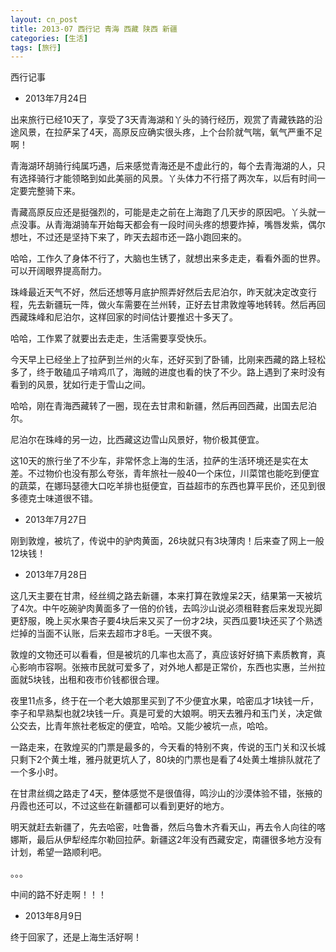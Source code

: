 ```yaml
---
layout: cn_post
title: 2013-07 西行记 青海 西藏 陕西 新疆
categories: [生活]
tags: [旅行]
---
```


西行记事

- 2013年7月24日

出来旅行已经10天了，享受了3天青海湖和丫头的骑行经历，观赏了青藏铁路的沿途风景，在拉萨呆了4天，高原反应确实很头疼，上个台阶就气喘，氧气严重不足啊！

青海湖环胡骑行纯属巧遇，后来感觉青海还是不虚此行的，每个去青海湖的人，只有选择骑行才能领略到如此美丽的风景。丫头体力不行搭了两次车，以后有时间一定要完整骑下来。

青藏高原反应还是挺强烈的，可能是走之前在上海跑了几天步的原因吧。丫头就一点没事。从青海湖骑车开始每天都会有一段时间头疼的想要炸掉，嘴唇发紫，偶尔想吐，不过还是坚持下来了，昨天去超市还一路小跑回来的。

哈哈，工作久了身体不行了，大脑也生锈了，就想出来多走走，看看外面的世界。可以开阔眼界提高耐力。

珠峰最近天气不好，然后还想等月底护照弄好然后去尼泊尔，昨天就决定改变行程，先去新疆玩一阵，做火车需要在兰州转，正好去甘肃敦煌等地转转。然后再回西藏珠峰和尼泊尔，这样回家的时间估计要推迟十多天了。

哈哈，工作累了就要出去走走，生活需要享受快乐。

今天早上已经坐上了拉萨到兰州的火车，还好买到了卧铺，比刚来西藏的路上轻松多了，终于敢磕瓜子啃鸡爪了，海贼的进度也看的快了不少。路上遇到了来时没有看到的风景，犹如行走于雪山之间。

哈哈，刚在青海西藏转了一圈，现在去甘肃和新疆，然后再回西藏，出国去尼泊尔。

尼泊尔在珠峰的另一边，比西藏这边雪山风景好，物价极其便宜。

这10天的旅行坐了不少车，非常怀念上海的生活，拉萨的生活环境还是实在太差。不过物价也没有那么夸张，青年旅社一般40一个床位，川菜馆也能吃到便宜的蔬菜，在娜玛瑟德大口吃羊排也挺便宜，百益超市的东西也算平民价，还见到很多德克士味道很不错。

- 2013年7月27日

刚到敦煌，被坑了，传说中的驴肉黄面，26块就只有3块薄肉！后来查了网上一般12块钱！

- 2013年7月28日

这几天主要在甘肃，经丝绸之路去新疆，本来打算在敦煌呆2天，结果第一天被坑了4次。中午吃碗驴肉黄面多了一倍的价钱，去鸣沙山说必须租鞋套后来发现光脚更舒服，晚上买水果杏子要4块后来又买了一份才2块，买西瓜要1块还买了个熟透烂掉的当面不认账，后来去超市才8毛。一天很不爽。

敦煌的文物还可以看看，但是被坑的几率也太高了，真应该好好搞下素质教育，真心影响市容啊。张掖市民就可爱多了，对外地人都是正常价，东西也实惠，兰州拉面就5块钱，出租和夜市价钱都很合理。

夜里11点多，终于在一个老大娘那里买到了不少便宜水果，哈密瓜才1块钱一斤，李子和早熟梨也就2块钱一斤。真是可爱的大娘啊。明天去雅丹和玉门关，决定做公交去，比青年旅社老板定的便宜，哈哈。又能少被坑一点，哈哈。

一路走来，在敦煌买的门票是最多的，今天看的特别不爽，传说的玉门关和汉长城只剩下2个黄土堆，雅丹就更坑人了，80块的门票也是看了4处黄土堆排队就花了一个多小时。

在甘肃丝绸之路走了4天，整体感觉不是很值得，鸣沙山的沙漠体验不错，张掖的丹霞也还可以，不过这些在新疆都可以看到更好的地方。

明天就赶去新疆了，先去哈密，吐鲁番，然后乌鲁木齐看天山，再去令人向往的喀娜斯，最后从伊犁经库尔勒回拉萨。新疆这2年没有西藏安定，南疆很多地方没有计划，希望一路顺利吧。

。。。

中间的路不好走啊！！！

- 2013年8月9日

终于回家了，还是上海生活好啊！



